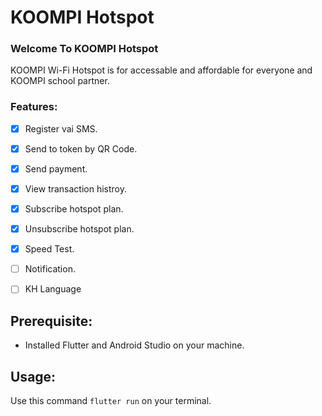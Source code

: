 # KOOMPI Hotspot



### Welcome To KOOMPI Hotspot 

KOOMPI Wi-Fi Hotspot is for accessable and affordable for everyone and  KOOMPI school partner.


### Features:

- [x] Register vai SMS. 
- [x] Send to token by QR Code.
- [x] Send payment.
- [x] View transaction histroy.
- [x] Subscribe hotspot plan.
- [x] Unsubscribe hotspot plan.
- [x] Speed Test.
- [ ] Notification.
- [ ] KH Language


## Prerequisite: 

* Installed Flutter and Android Studio on your machine.


## Usage:

Use this command `flutter run` on your terminal.
